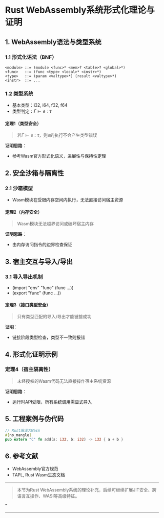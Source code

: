 ﻿# Rust WebAssembly系统形式化理论与证明

## 1. WebAssembly语法与类型系统

### 1.1 形式化语法（BNF）

```text
<module> ::= (module <func>* <mem>? <table>? <global>*)
<func>   ::= (func <type> <local>* <instr>*)
<type>   ::= (param <valtype>*) (result <valtype>*)
<instr>  ::= ...
```

### 1.2 类型系统

- 基本类型：i32, i64, f32, f64
- 类型判定：$\Gamma \vdash e : \tau$

#### 定理1（类型安全）
>
> 若$\Gamma \vdash e : \tau$，则$e$的执行不会产生类型错误

**证明思路**：

- 参考Wasm官方形式化语义，进展性与保持性定理

## 2. 安全沙箱与隔离性

### 2.1 沙箱模型

- Wasm模块在受限内存空间内执行，无法直接访问宿主资源

#### 定理2（内存安全）
>
> Wasm模块无法越界访问或破坏宿主内存

**证明思路**：

- 由内存访问指令的边界检查保证

## 3. 宿主交互与导入/导出

### 3.1 导入导出机制

- (import "env" "func" (func ...))
- (export "func" (func ...))

#### 定理3（接口类型安全）
>
> 只有类型匹配的导入/导出才能链接成功

**证明**：

- 链接阶段类型检查，类型不一致则报错

## 4. 形式化证明示例

### 定理4（宿主隔离性）
>
> 未经授权的Wasm代码无法直接操作宿主系统资源

**证明思路**：

- 运行时API受限，所有系统调用需显式导入

## 5. 工程案例与伪代码

```rust
// Rust编译为Wasm
#[no_mangle]
pub extern "C" fn add(a: i32, b: i32) -> i32 { a + b }
```

## 6. 参考文献

- WebAssembly官方规范
- TAPL, Rust Wasm生态文档

---
> 本节为Rust WebAssembly系统的理论补充，后续可继续扩展JIT安全、跨语言互操作、WASI等高级特征。

"

---
